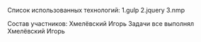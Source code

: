 Список использованных технологий:
1.gulp
2.jquery
3.nmp

Состав участников: Хмелёвский Игорь
Задачи все выполнял Хмелёвский Игорь
